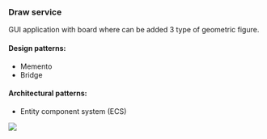 ### Draw service

GUI application with board where can be added 3 type of geometric figure.

#### Design patterns:
- Memento
- Bridge

#### Architectural patterns:
- Entity component system (ECS)

![](https://i.imgur.com/HrmTfgm.png)
